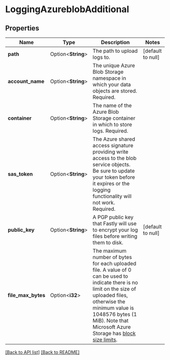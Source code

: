 # LoggingAzureblobAdditional

## Properties

Name | Type | Description | Notes
------------ | ------------- | ------------- | -------------
**path** | Option<**String**> | The path to upload logs to. | [default to null]
**account_name** | Option<**String**> | The unique Azure Blob Storage namespace in which your data objects are stored. Required. | 
**container** | Option<**String**> | The name of the Azure Blob Storage container in which to store logs. Required. | 
**sas_token** | Option<**String**> | The Azure shared access signature providing write access to the blob service objects. Be sure to update your token before it expires or the logging functionality will not work. Required. | 
**public_key** | Option<**String**> | A PGP public key that Fastly will use to encrypt your log files before writing them to disk. | [default to null]
**file_max_bytes** | Option<**i32**> | The maximum number of bytes for each uploaded file. A value of 0 can be used to indicate there is no limit on the size of uploaded files, otherwise the minimum value is 1048576 bytes (1 MiB). Note that Microsoft Azure Storage has [block size limits](https://learn.microsoft.com/en-us/rest/api/storageservices/put-block?tabs=microsoft-entra-id#remarks). | 

[[Back to API list]](../README.md#documentation-for-api-endpoints) [[Back to README]](../README.md)


